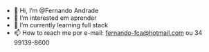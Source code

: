 - 👋 Hi, I’m @Fernando Andrade
- 👀 I’m interested em aprender
- 🌱 I’m currently learning full stack
- 📫 How to reach me por e-mail: fernando-fca@hotmail.com ou 34 99139-8600 

<!---
Fernandinhoandrade88/Fernandinhoandrade88 is a ✨ special ✨ repository because its `README.md` (this file) appears on your GitHub profile.
You can click the Preview link to take a look at your changes.
--->
